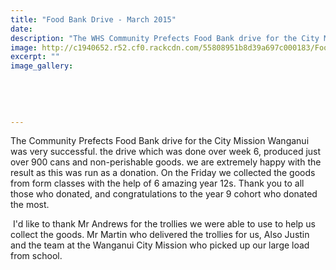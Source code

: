 ```yaml
---
title: "Food Bank Drive - March 2015"
date: 
description: "The WHS Community Prefects Food Bank drive for the City Mission Wanganui was very successful. the drive which was done over week 6, produced just over 900 cans and non-perishable goods."
image: http://c1940652.r52.cf0.rackcdn.com/55808951b8d39a697c000183/Food-Donations-March-2015.jpg
excerpt: ""
image_gallery:
    
    
    
    
    
---
```


<p><span>The Community Prefects Food Bank drive for the City Mission Wanganui was very successful. the drive which was done over week 6, produced just over 900 cans and non-perishable goods. we are extremely happy with the result as this was run as a donation. On the Friday we collected the goods from form classes with the help of 6 amazing year 12s. Thank you to all those who donated, and congratulations to the year 9 cohort who donated the most.</span></p>
<p><span>&nbsp;</span><span>I'd like to thank Mr Andrews for the trollies we were able to use to help us collect the goods. Mr Martin who delivered the trollies for us, Also Justin and the team at the Wanganui City Mission who picked up our large load from school.</span></p>

